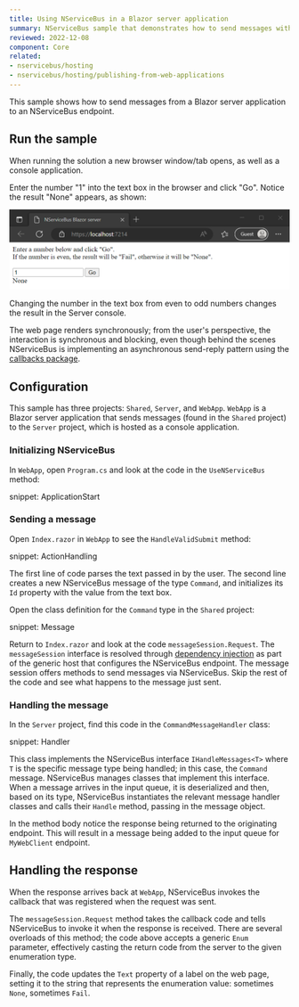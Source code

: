 ```yaml
---
title: Using NServiceBus in a Blazor server application
summary: NServiceBus sample that demonstrates how to send messages with a Blazor server application
reviewed: 2022-12-08
component: Core
related:
- nservicebus/hosting
- nservicebus/hosting/publishing-from-web-applications
---
```



This sample shows how to send messages from a Blazor server application to an NServiceBus endpoint.

## Run the sample

When running the solution a new browser window/tab opens, as well as a console application.

Enter the number "1" into the text box in the browser and click "Go". Notice the result "None" appears, as shown:

![Blazor server sample running](blazor-server-running.png "Blazor server sample running")

Changing the number in the text box from even to odd numbers changes the result in the Server console.

The web page renders synchronously; from the user's perspective, the interaction is synchronous and blocking, even though behind the scenes NServiceBus is implementing an asynchronous send-reply pattern using the [callbacks package](/nservicebus/messaging/callbacks.md).

## Configuration

This sample has three projects: `Shared`, `Server`, and `WebApp`. `WebApp` is a Blazor server application that sends messages (found in the `Shared` project) to the `Server` project, which is hosted as a console application.

### Initializing NServiceBus

In `WebApp`, open `Program.cs` and look at the code in the `UseNServiceBus` method:

snippet: ApplicationStart

### Sending a message

Open `Index.razor` in `WebApp` to see the `HandleValidSubmit` method:

snippet: ActionHandling

The first line of code parses the text passed in by the user. The second line creates a new NServiceBus message of the type `Command`, and initializes its `Id` property with the value from the text box.

Open the class definition for the `Command` type in the `Shared` project:

snippet: Message

Return to `Index.razor` and look at the code `messageSession.Request`. The `messageSession` interface is resolved through [dependency injection](/nservicebus/hosting/extensions-hosting.md#dependency-injection-integration) as part of the generic host that configures the NServiceBus endpoint.  The message session offers methods to send messages via NServiceBus. Skip the rest of the code and see what happens to the message just sent.

### Handling the message

In the `Server` project, find this code in the `CommandMessageHandler` class:

snippet: Handler

This class implements the NServiceBus interface `IHandleMessages<T>` where `T` is the specific message type being handled; in this case, the `Command` message. NServiceBus manages classes that implement this interface. When a message arrives in the input queue, it is deserialized and then, based on its type, NServiceBus instantiates the relevant message handler classes and calls their `Handle` method, passing in the message object.

In the method body notice the response being returned to the originating endpoint. This will result in a message being added to the input queue for `MyWebClient` endpoint.


## Handling the response

When the response arrives back at `WebApp`, NServiceBus invokes the callback that was registered when the request was sent.

The `messageSession.Request` method takes the callback code and tells NServiceBus to invoke it when the response is received. There are several overloads of this method; the code above accepts a generic `Enum` parameter, effectively casting the return code from the server to the given enumeration type.

Finally, the code updates the `Text` property of a label on the web page, setting it to the string that represents the enumeration value: sometimes `None`, sometimes `Fail`.